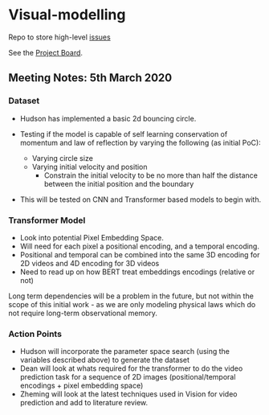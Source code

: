 
# Visual-modelling
Repo to store high-level [issues](https://github.com/Visual-modelling/Visual-modelling/issues)

See the [Project Board](https://github.com/orgs/Visual-modelling/projects).


## Meeting Notes: 5th March 2020

### **Dataset**

- Hudson has implemented a basic 2d bouncing circle.
- Testing if the model is capable of self learning conservation of momentum and law of reflection by varying the following (as initial PoC):
  - Varying circle size
  - Varying initial velocity and position
    - Constrain the initial velocity to be no more than half the distance between the initial position and the boundary

- This will be tested on CNN and Transformer based models to begin with.

### **Transformer Model**

- Look into potential Pixel Embedding Space.
- Will need for each pixel a positional encoding, and a temporal encoding.
- Positional and temporal can be combined into the same 3D encoding for 2D videos and 4D encoding for 3D videos
- Need to read up on how BERT treat embeddings encodings (relative or not)

Long term dependencies will be a problem in the future, but not within the scope of this initial work - as we are only modeling physical laws which do not require long-term observational memory.

### **Action Points**

- Hudson will incorporate the parameter space search (using the variables described above) to generate the dataset
- Dean will look at whats required for the transformer to do the video prediction task for a sequence of 2D images (positional/temporal encodings + pixel embedding space)
- Zheming will look at the latest techniques used in Vision for video prediction and add to literature review.
